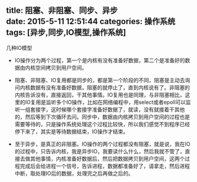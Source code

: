 title: 阻塞、非阻塞、同步、异步  
date: 2015-5-11 12:51:44
categories: 操作系统
tags: [异步,同步,IO模型,操作系统] 
---
几种IO模型
<!--more-->



- IO操作分为两个过程，第一个是内核有没有准备好数据，第二个是准备好的数据由内核空间拷贝到用户空间。

- 阻塞、非阻塞、IO复用都是同步的，都是第一个阶段的不同，阻塞是主动去询问内核数据有没有准备好数据，阻塞的就停止了，直到内核说有了。非阻塞的内核告诉没有，直接返回，干其他事情。IO复用也是同理，与非阻塞相比，这里的IO复用是监听多个IO操作，比如在网络编程中，用select或者epoll可以监听一组套接字，这时候哪个套接字准备好数据了，就读，没有就接着干其他的，然后等到下次循环去问。同步中，数据由内核拷贝到用户空间的过程也是需要等待的，只是操作系统处理这个过程比较快，所以我们感觉不到程序已经停下来了，其实是等待数据结束，IO操作才结束。

- 至于异步，是真正的非阻塞。IO操作的两个过程都没有阻塞，就是说，我在IO的过程中，只告诉内核，我是异步IO，我要读什么什么，然后我就不管了，直接去做其他事情，内核准备好数据后，然后把数据拷贝到用户空间，这两个过程完成后会给进程一个信号，告诉进程，数据都准备好了，请拿走，然后进程中断，取处理IO后的数据，处理完之后再做之后的。